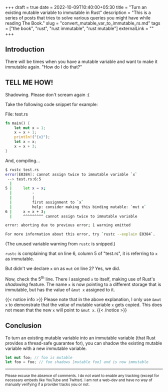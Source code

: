 +++
draft = true
date = 2022-10-09T10:40:00+05:30
title = "Turn an existing mutable variable to immutable in Rust"
description = "This is a series of posts that tries to solve various queries you might have while reading The Book."
slug = "convert_mutable_var_to_immutable_rs.md"
tags = ["the book", "rust", "rust immutable", "rust mutable"]
externalLink = ""
+++

## Introduction

There will be times when you have a mutable variable and want to make it
immutable again. "How do I do that?"

## TELL ME HOW!

Shadowing. Please don't scream again :(

Take the following code snippet for example:

File: test.rs

```rust
fn main() {
    let mut x = 1;
    x = x + 1;
    println!("{x}");
    let x = x;
    x = x + 3;
}
```

And, compiling...

```bash
$ rustc test.rs
error[E0384]: cannot assign twice to immutable variable `x`
 --> test.rs:6:5
  |
5 |     let x = x;
  |         -
  |         |
  |         first assignment to `x`
  |         help: consider making this binding mutable: `mut x`
6 |     x = x + 3;
  |     ^^^^^^^^^ cannot assign twice to immutable variable

error: aborting due to previous error; 1 warning emitted

For more information about this error, try `rustc --explain E0384`.
```

(The unused variable warning from `rustc` is snipped.)

`rustc` is complaining that on line 6, column 5 of "test.rs", it is referring
to `x` as immutable.

But didn't we declare `x` on as `mut` on line 2? Yes, we did.

Now, check the 5<sup>th</sup> line. There I assigned `x` to itself, making use
of Rust's _shadowing_ feature. The name `x` is now pointing to a different
storage that is immutable, but has the value of `&mut x` assigned to it.

{{< notice info >}}
Please note that in the above explanation, I only use `&mut x` to demonstrate
that the _value_ of mutable variable `x` gets copied. This does not mean that
the new `x` will point to `&mut x`.
{{< /notice >}}

## Conclusion

To turn an existing mutable variable into an immutable variable (that Rust
provides a thread-safe guarantee for), you can shadow the existing mutable
variable with a new immutable variable.

```rust
let mut foo; // foo is mutable
let foo = foo; // foo shadows [mutable foo] and is now immutable
```

---

<sub>Please excuse the absence of comments. I do not want to enable any tracking
(except for necessary embeds like YouTube and Twitter). I am not a web-dev and
have no way of manually verifying if a provider tracks you or not.</sub>
